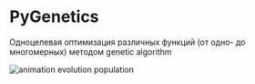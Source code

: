 # PyGenetics
Одноцелевая оптимизация различных функций (от одно- до многомерных) методом genetic algorithm

![animation evolution population](https://media.giphy.com/media/Z8Roqj3hgeK91kYCCu/giphy.gif)
